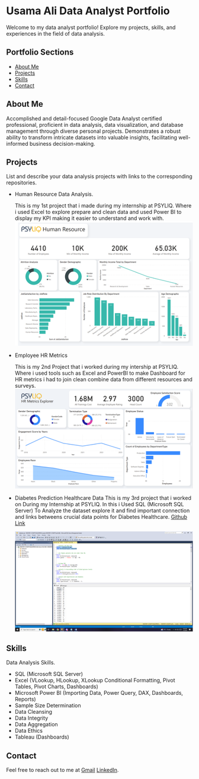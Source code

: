 
# Usama Ali Data Analyst Portfolio

Welcome to my data analyst portfolio! Explore my projects, skills, and experiences in the field of data analysis.

## Portfolio Sections
- [About Me](#about-me)
- [Projects](#projects)
- [Skills](#skills)
- [Contact](#contact)

## About Me
Accomplished and detail-focused Google Data Analyst certified professional, proficient in data analysis, data visualization, and database management through diverse personal projects. Demonstrates a robust ability to transform intricate datasets into valuable insights, facilitating well-informed business decision-making.

## Projects
List and describe your data analysis projects with links to the corresponding repositories.
- Human Resource Data Analysis.

  This is my 1st project that i made during my internship at PSYLIQ. Where i used Excel to explore prepare and clean data and used Power BI to display my KPI making it easier to understand and work with.
  ![Human Resource Data Analysis Project](DashboardHR1.png)
- Employee HR Metrics

  This is my 2nd Project that i worked during my intership at PSYLIQ. Where i used tools such as Excel and PowerBI to make Dashboard for HR metrics i had to join clean combine data from different resources and surveys.
  ![Employee HR Metrics Data Analysis Project](DashboardHR2.png)
- Diabetes Prediction Healthcare Data
  This is my 3rd project that i worked on During my Internship at PSYLIQ. In this i Used SQL (Microsoft SQL Server) To Analyze the dataset explore it and find important connection and links betweens crucial data points for Diabetes Healthcare.
  [Github Link](https://github.com/GlobalMid/Diabetes-Data-SQL-project-)

  ![Diabetes Prediction Healthcare Data](1sql.png)

## Skills
 Data Analysis Skills.
- SQL (Microsoft SQL Server)
- Excel (VLookup, HLookup, XLookup Conditional 
  Formatting, Pivot Tables, Pivot Charts, Dashboards)
- Microsoft Power BI (Importing Data, Power Query, 
  DAX, Dashboards, Reports)
- Sample Size Determination
- Data Cleansing
- Data Integrity 
- Data Aggregation
- Data Ethics
- Tableau (Dashboards)



## Contact
Feel free to reach out to me at [Gmail](mailto:usamakhan4254@gmail.com)    [LinkedIn](www.linkedin.com/in/usama-ali-analyst).
